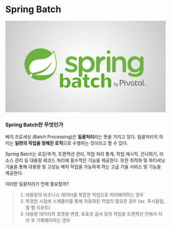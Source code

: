 # Spring Batch

![SpringBatch](./img/SpringBatch/SpringBatch.png)



### Spring Batch란 무엇인가

배치 프로세싱 (Batch Processing)은 **일괄처리**라는 뜻을 가지고 있다. 일괄처리의 의미는 **일련의 작업을 정해진 로직**으로 수행하는 것이라고 할 수 있다.

Spring Batch는 로깅/추적, 트랜잭션 관리, 작업 처리 통계, 작업 재시작, 건너뛰기, 리소스 관리 등 대용량 레코드 처리에 필수적인 기능을 제공한다. 또한 최적화 및 파티셔닝 기술을 통해 대용량 및 고성능 배치 작업을 가능하게 하는 고급 기술 서비스 및 기능을 제공한다.



이러한 일괄처리가 언제 필요할까?

> 1. 대용량의 비즈니스 데이터를 복잡한 작업으로 처리해야하는 경우
> 2. 특정한 시점에 스케쥴러를 통해 자동화된 작업이 필요한 경우 (ex. 푸시알림, 월 별 리포트)
> 3. 대용량 데이터의 포맷을 변경, 유효성 검사 등의 작업을 트랜잭션 안에서 처리 후 기록해야하는 경우

